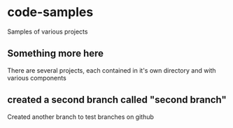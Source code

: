 # code-samples
Samples of various projects

## Something more here
There are several projects, each contained in it's own directory and with various components

## created a second branch called "second branch"
Created another branch to test branches on github


